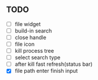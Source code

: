 ## TODO

- [ ] file widget
- [ ] build-in search
- [ ] close handle
- [ ] file icon
- [ ] kill process tree
- [ ] select search type
- [ ] after kill fast refresh(status bar)
- [x] file path enter finish input
